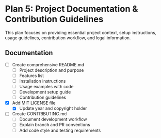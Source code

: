 # Plan 5: Project Documentation & Contribution Guidelines

This plan focuses on providing essential project context, setup instructions, usage guidelines, contribution workflow, and legal information.

## Documentation
- [ ] Create comprehensive README.md
  - [ ] Project description and purpose
  - [ ] Features list
  - [ ] Installation instructions
  - [ ] Usage examples with code
  - [ ] Development setup guide
  - [ ] Contribution guidelines
- [x] Add MIT LICENSE file
  - [x] Update year and copyright holder
- [ ] Create CONTRIBUTING.md
  - [ ] Document development workflow
  - [ ] Explain branch and PR conventions
  - [ ] Add code style and testing requirements